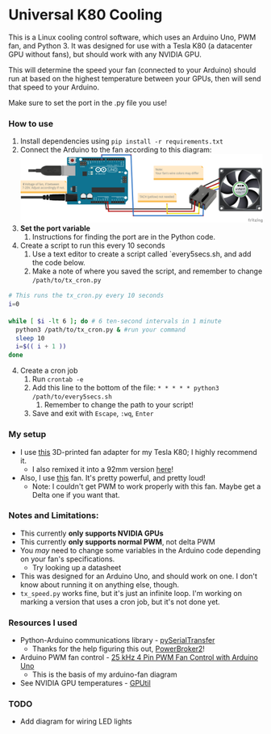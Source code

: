 # Universal K80 Cooling

This is a Linux cooling control software, which uses an Arduino Uno, PWM fan, and Python 3. It was designed for use with a Tesla K80 (a datacenter GPU without fans), but should work with any NVIDIA GPU.

This will determine the speed your fan (connected to your Arduino) should run at based on the highest temperature 
between your GPUs, then will send that speed to your Arduino. 

Make sure to set the port in the .py file you use!

### How to use
1. Install dependencies using `pip install -r requirements.txt`
2. Connect the Arduino to the fan according to this diagram:
![PWM connected to pin 9, TACH not connected](Images/arduino-fan-diagram.png)
3. **Set the port variable** 
   1. Instructions for finding the port are in the Python code.
4. Create a script to run this every 10 seconds
   1. Use a text editor to create a script called `every5secs.sh, and add the code below.
   2. Make a note of where you saved the script, and remember to change `/path/to/tx_cron.py`
```bash
# This runs the tx_cron.py every 10 seconds
i=0

while [ $i -lt 6 ]; do # 6 ten-second intervals in 1 minute
  python3 /path/to/tx_cron.py & #run your command
  sleep 10
  i=$(( i + 1 ))
done
```
4. Create a cron job
   1. Run `crontab -e`
   2. Add this line to the bottom of the file: `* * * * * python3 /path/to/every5secs.sh`
      1. Remember to change the path to your script!
   3. Save and exit with `Escape`, `:wq`, `Enter`

### My setup
- I use [this](https://www.thingiverse.com/thing:4960323) 3D-printed fan adapter for my Tesla K80; I highly recommend it.
  - I also remixed it into a 92mm version [here](https://www.thingiverse.com/thing:5408988)!
- Also, I use [this](https://www.amazon.com/Wathai-Airflow-Speed-Pressure-Cooling/dp/B07Z4JZPKN) fan. It's pretty powerful, and pretty loud!
  - Note: I couldn't get PWM to work properly with this fan. Maybe get a Delta one if you want that.

### Notes and Limitations:
 - This currently **only supports NVIDIA GPUs**
 - This currently **only supports normal PWM**, not delta PWM
 - You *may* need to change some variables in the Arduino code depending on your fan's specifications.
   - Try looking up a datasheet
 - This was designed for an Arduino Uno, and should work on one. I don't know about running it on anything else, though.
 - `tx_speed.py` works fine, but it's just an infinite loop. I'm working on marking a version that uses a cron job, but it's not done yet.

### Resources I used
- Python-Arduino communications library - [pySerialTransfer](https://github.com/PowerBroker2/pySerialTransfer)
  - Thanks for the help figuring this out, [PowerBroker2](https://github.com/PowerBroker2)!
- Arduino PWM fan control - [25 kHz 4 Pin PWM Fan Control with Arduino Uno](https://create.arduino.cc/projecthub/tylerpeppy/25-khz-4-pin-pwm-fan-control-with-arduino-uno-3005a1)
  - This is the basis of my arduino-fan diagram
- See NVIDIA GPU temperatures - [GPUtil](https://pypi.org/project/GPUtil/)

### TODO
- Add diagram for wiring LED lights
